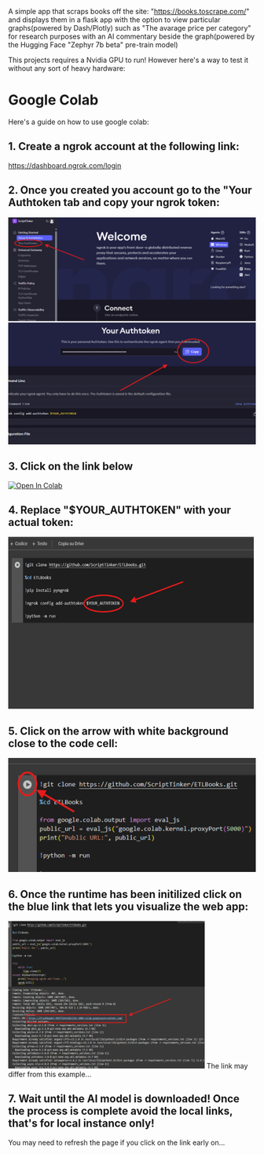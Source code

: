 A simple app that scraps books off the site: "https://books.toscrape.com/" and displays them in a flask app with the option to view particular graphs(powered by Dash/Plotly) such as "The avarage price per category" for research purposes with an AI commentary beside the graph(powered by the Hugging Face "Zephyr 7b beta" pre-train model)

This projects requires a Nvidia GPU to run! However here's a way to test it without any sort of heavy hardware:

# Google Colab

Here's a guide on how to use google colab:

## 1. Create a ngrok account at the following link:

https://dashboard.ngrok.com/login

## 2. Once you created you account go to the "Your Authtoken tab and copy your ngrok token:

<img src="colab/images/tutorial_img_1.png">

<img src="colab/images/tutorial_img_2.png">

## 3. Click on the link below

[![Open In Colab](https://colab.research.google.com/assets/colab-badge.svg)](https://colab.research.google.com/github/ScriptTinker/ETLBooks/blob/main/ETLBooks_demo.ipynb?authuser=0)

## 4. Replace "$YOUR_AUTHTOKEN" with your actual token:

<img src="colab/images/tutorial_img_3.png" width="500" height="350" alt="Description">

## 5. Click on the arrow with white background close to the code cell:

![App Screenshot](colab/images/tutorial_img_4.png)

## 6. Once the runtime has been initilized click on the blue link that lets you visualize the web app:

   <img src="colab/images/tutorial_img_5.png" width="400" height="300" alt="Description">
   The link may differ from this example...
   
## 7. Wait until the AI model is downloaded! Once the process is complete avoid the local links, that's for local instance only!
   You may need to refresh the page if you click on the link early on...
